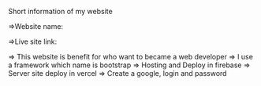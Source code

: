 Short information of my website

=>Website name: 
 
=>Live site link:

=> This website is benefit for who want to became a web developer
=> I use a framework which name is bootstrap
=> Hosting and Deploy in firebase
=> Server site deploy in vercel
=> Create a google,  login and password

